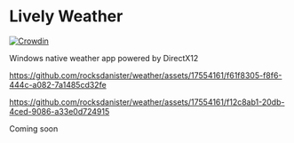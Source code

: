 # Lively Weather
[![Crowdin](https://badges.crowdin.net/lively-weather/localized.svg)](https://crowdin.com/project/lively-weather)

Windows native weather app powered by DirectX12

https://github.com/rocksdanister/weather/assets/17554161/f61f8305-f8f6-444c-a082-7a1485cd32fe

https://github.com/rocksdanister/weather/assets/17554161/f12c8ab1-20db-4ced-9086-a33e0d724915

Coming soon
